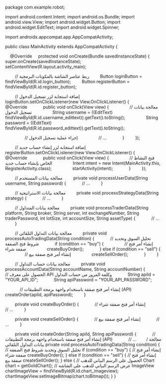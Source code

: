 package com.example.robot;

import android.content.Intent;
import android.os.Bundle;
import android.view.View;
import android.widget.Button;
import android.widget.EditText;
import android.widget.Spinner;

import androidx.appcompat.app.AppCompatActivity;

public class MainActivity extends AppCompatActivity {

    @Override
    protected void onCreate(Bundle savedInstanceState) {
        super.onCreate(savedInstanceState);
        setContentView(R.layout.activity_main);

        // ربط عناصر الشاشة بالمكونات البرمجية
        Button loginButton = findViewById(R.id.login_button);
        Button registerButton = findViewById(R.id.register_button);

        // إضافة استجابة لزر تسجيل الدخول
        loginButton.setOnClickListener(new View.OnClickListener() {
            @Override
            public void onClick(View view) {
                // معالجة بيانات تسجيل الدخول
                String username = ((EditText) findViewById(R.id.username_edittext)).getText().toString();
                String password = ((EditText) findViewById(R.id.password_edittext)).getText().toString();

                // إجراء عملية تسجيل الدخول
                // ...
            }
        });

        // إضافة استجابة لزر إنشاء حساب جديد
        registerButton.setOnClickListener(new View.OnClickListener() {
            @Override
            public void onClick(View view) {
                // فتح النشاط الخاص بإنشاء حساب جديد
                Intent intent = new Intent(MainActivity.this, RegisterActivity.class);
                startActivity(intent);
            }
        });

        // معالجة بيانات المستخدم
        private void processUserData(String username, String password) {
            // ...
        }

        // معالجة بيانات الاستراتيجية
        private void processStrategyData(String strategy) {
            // ...
        }

        // معالجة بيانات المتداول
        private void processTraderData(String platform, String broker, String server, int exchangeNumber, String traderPassword, int lotSize, int accountSize, String assetType) {
            // ...
        }

        // معالجة بيانات التداول التلقائي
        private void processAutoTradingData(String condition) {
            // تحليل السوق وتحديد شروط فتح الصفقة
            if (condition == "buy") {
                // إنشاء أمر فتح صفقة شراء
                createBuyOrder();
            } else if (condition == "sell") {
                // إنشاء أمر فتح صفقة بيع
                createSellOrder();
            }
        }

        // معالجة بيانات حساب التداول
        private void processAccountData(String accountName, String accountNumber) {
            // الحصول على معرف API وكلمة المرور من حساب التداول
            String apiId = "YOUR_API_ID";
            String apiPassword = "YOUR_API_PASSWORD";

            // إنشاء أمر فتح صفقة باستخدام واجهة برمجة التطبيقات (API)
            createOrder(apiId, apiPassword);
        }

        private void createBuyOrder() {
            // إنشاء أمر فتح صفقة شراء
            // ...
        }

        private void createSellOrder() {
            // إنشاء أمر فتح صفقة بيع
            // ...
        }

        private void createOrder(String apiId, String apiPassword) {
            // إنشاء أمر فتح صفقة باستخدام واجهة برمجة التطبيقات (API)
            // ...
       / معالجة بيانات التداول التلقائي private void processAutoTradingData(String condition) { // تحليل السوق وتحديد شروط فتح الصفقة if (condition == "buy") { // إنشاء أمر فتح صفقة شراء createBuyOrder(); } else if (condition == "sell") { // إنشاء أمر فتح صفقة بيع createSellOrder(); } else { // الحصول على الرسم البياني للدهب Chart chart = getGoldChart(); // عرض الرسم البياني للدهب على الشاشة ImageView chartImageView = findViewById(R.id.chart_imageview); chartImageView.setImageBitmap(chart.toBitmap()); } }
